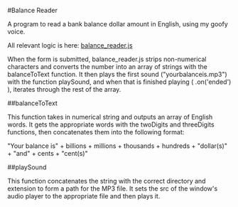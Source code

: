 #Balance Reader

A program to read a bank balance dollar amount in English, using my goofy voice.

All relevant logic is here: [balance_reader.js](js/balance_reader.js)

When the form is submitted, balance_reader.js strips non-numerical characters and converts the number into an array of strings with the balanceToText function. It then plays the first sound ("yourbalanceis.mp3") with the function playSound, and when that is finished playing ( .on('ended') ), iterates through the rest of the array.

##balanceToText

This function takes in numerical string and outputs an array of English words. It gets the appropriate words with the twoDigits and threeDigits functions, then concatenates them into the following format:

"Your balance is" + billions + millions + thousands + hundreds + "dollar(s)" + "and" + cents + "cent(s)"

##playSound

This function concatenates the string with the correct directory and extension to form a path for the MP3 file. It sets the src of the window's audio player to the appropriate file and then plays it.